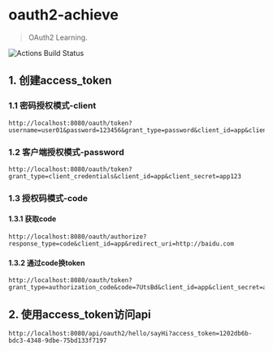 # oauth2-achieve

> OAuth2 Learning.

![Actions Build Status](https://github.com/aaric/oauth2-achieve/workflows/Java%20CI/badge.svg?branch=master)

## 1. 创建access_token

### 1.1 密码授权模式-client

```text
http://localhost:8080/oauth/token?username=user01&password=123456&grant_type=password&client_id=app&client_secret=app123
```

### 1.2 客户端授权模式-password
```text
http://localhost:8080/oauth/token?grant_type=client_credentials&client_id=app&client_secret=app123
```

### 1.3 授权码模式-code

#### 1.3.1 获取code

```text
http://localhost:8080/oauth/authorize?response_type=code&client_id=app&redirect_uri=http://baidu.com
```

#### 1.3.2 通过code换token

```text
http://localhost:8080/oauth/token?grant_type=authorization_code&code=7UtsBd&client_id=app&client_secret=app123&redirect_uri=http://baidu.com
```

## 2. 使用access_token访问api

```text
http://localhost:8080/api/oauth2/hello/sayHi?access_token=1202db6b-bdc3-4348-9dbe-75bd133f7197
```
